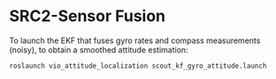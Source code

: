 # SRC2-Sensor Fusion


To launch the EKF that fuses gyro rates and compass measurements (noisy), to obtain a smoothed attitude estimation:
```
roslaunch vio_attitude_localization scout_kf_gyro_attitude.launch 
```
